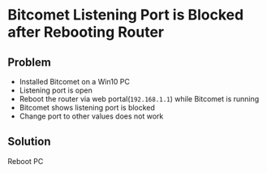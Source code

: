 # Bitcomet Listening Port is Blocked after Rebooting Router

## Problem
* Installed Bitcomet on a Win10 PC
* Listening port is open
* Reboot the router via web portal(`192.168.1.1`) while Bitcomet is running
* Bitcomet shows listening port is blocked
* Change port to other values does not work

## Solution
Reboot PC
